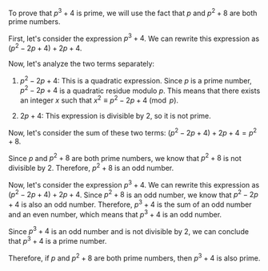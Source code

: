 To prove that $p^3 + 4$ is prime, we will use the fact that $p$ and $p^2 + 8$ are both prime numbers.

First, let's consider the expression $p^3 + 4$. We can rewrite this expression as $(p^2 - 2p + 4) + 2p + 4$.

Now, let's analyze the two terms separately:

1. $p^2 - 2p + 4$: This is a quadratic expression. Since $p$ is a prime number, $p^2 - 2p + 4$ is a quadratic residue modulo $p$. This means that there exists an integer $x$ such that $x^2 \equiv p^2 - 2p + 4 \pmod{p}$.

2. $2p + 4$: This expression is divisible by $2$, so it is not prime.

Now, let's consider the sum of these two terms: $(p^2 - 2p + 4) + 2p + 4 = p^2 + 8$.

Since $p$ and $p^2 + 8$ are both prime numbers, we know that $p^2 + 8$ is not divisible by $2$. Therefore, $p^2 + 8$ is an odd number.

Now, let's consider the expression $p^3 + 4$. We can rewrite this expression as $(p^2 - 2p + 4) + 2p + 4$. Since $p^2 + 8$ is an odd number, we know that $p^2 - 2p + 4$ is also an odd number. Therefore, $p^3 + 4$ is the sum of an odd number and an even number, which means that $p^3 + 4$ is an odd number.

Since $p^3 + 4$ is an odd number and is not divisible by $2$, we can conclude that $p^3 + 4$ is a prime number.

Therefore, if $p$ and $p^2 + 8$ are both prime numbers, then $p^3 + 4$ is also prime.
